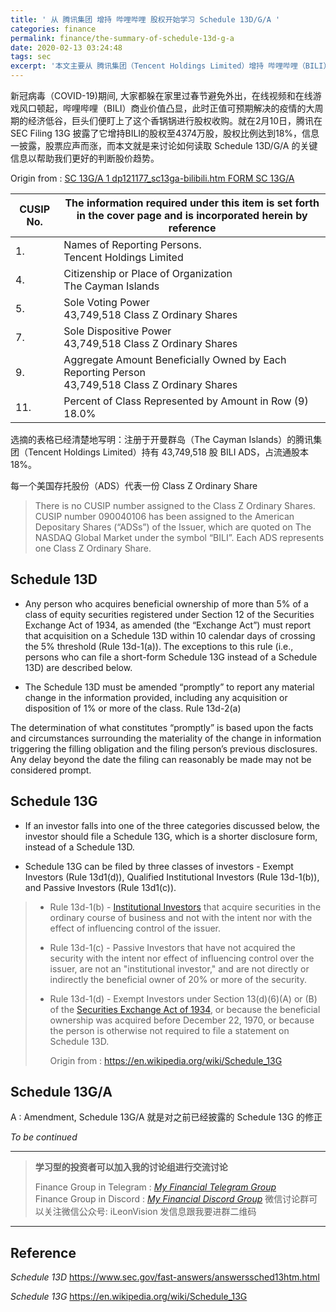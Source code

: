 ```yaml
---
title: ' 从 腾讯集团 增持 哔哩哔哩 股权开始学习 Schedule 13D/G/A '
categories: finance
permalink: finance/the-summary-of-schedule-13d-g-a
date: 2020-02-13 03:24:48
tags: sec
excerpt: '本文主要从 腾讯集团（Tencent Holdings Limited）增持 哔哩哔哩（BILI）股权去学习 Schedule 13D/G/A '
---
```




新冠病毒（COVID-19)期间, 大家都躲在家里过春节避免外出，在线视频和在线游戏风口顿起，哔哩哔哩（BILI）商业价值凸显，此时正值可预期解决的疫情的大周期的经济低谷，巨头们便盯上了这个香锅锅进行股权收购。就在2月10日，腾讯在 SEC Filing 13G 披露了它增持BILI的股权至4374万股，股权比例达到18%，信息一披露，股票应声而涨，而本文就是来讨论如何读取 Schedule 13D/G/A 的关键信息以帮助我们更好的判断股价趋势。

Origin from : [SC 13G/A 1 dp121177_sc13ga-bilibili.htm FORM SC 13G/A](https://www.sec.gov/Archives/edgar/data/1293451/000095010320002549/dp121177_sc13ga-bilibili.htm)

| **CUSIP No.** | The information required under this item is set forth in the cover page and is incorporated herein by reference |
| ------------- | ------------------------------------------------------------ |
| 1.            | Names of Reporting Persons. <br />Tencent Holdings Limited   |
| 4.            | Citizenship or Place of Organization <br />The Cayman Islands |
| 5.            | Sole Voting Power <br />43,749,518 Class Z Ordinary Shares   |
| 7.            | Sole Dispositive Power <br />43,749,518 Class Z Ordinary Shares |
| 9.            | Aggregate Amount Beneficially Owned by Each Reporting Person<br />43,749,518 Class Z Ordinary Shares |
| 11.           | Percent of Class Represented by Amount in Row (9) <br />18.0% |

选摘的表格已经清楚地写明：注册于开曼群岛（The Cayman Islands）的腾讯集团（Tencent Holdings Limited）持有 43,749,518 股 BILI ADS，占流通股本18%。

每一个美国存托股份（ADS）代表一份 Class Z Ordinary Share

> There is no CUSIP number assigned to the Class Z Ordinary Shares. CUSIP number 090040106 has been assigned to the American Depositary Shares (“ADSs”) of the Issuer, which are quoted on The NASDAQ Global Market under the symbol “BILI”. Each ADS represents one Class Z Ordinary Share.



## Schedule 13D

* Any person who acquires beneficial ownership of more than 5% of a class of equity securities registered under Section 12 of the Securities Exchange Act of 1934, as amended (the “Exchange Act”) must report that acquisition on a Schedule 13D within 10 calendar days of crossing the 5% threshold (Rule 13d-1(a)). The exceptions to this rule (i.e., persons who can file a short-form Schedule 13G instead of a Schedule 13D) are described below. 

* The Schedule 13D must be amended “promptly” to report any material change in the information provided, including any acquisition or disposition of 1% or more of the class. Rule 13d-2(a)

The determination of what constitutes “promptly” is based upon the facts and circumstances surrounding the materiality of the change in information triggering the filling obligation and the filing person’s previous disclosures. Any delay beyond the date the filing can reasonably be made may not be considered prompt.



## Schedule 13G

* If an investor falls into one of the three categories discussed below, the investor should file a Schedule 13G, which is a shorter disclosure form, instead of a Schedule 13D.

* Schedule 13G can be filed by three classes of investors - Exempt Investors (Rule 13d1(d)), Qualified Institutional Investors (Rule 13d-1(b)), and Passive Investors (Rule 13d1(c)). 

> - Rule 13d-1(b) - [Institutional Investors](https://en.wikipedia.org/wiki/Institutional_investors) that acquire securities in the ordinary course of business and not with the intent nor with the effect of influencing control of the issuer.
>
> - Rule 13d-1(c) - Passive Investors that have not acquired the security with the intent nor effect of influencing control over the issuer, are not an "institutional investor," and are not directly or indirectly the beneficial owner of 20% or more of the security.
>
> - Rule 13d-1(d) - Exempt Investors under Section 13(d)(6)(A) or (B) of the [Securities Exchange Act of 1934](https://en.wikipedia.org/wiki/Securities_Exchange_Act_of_1934), or because the beneficial ownership was acquired before December 22, 1970, or because the person is otherwise not required to file a statement on Schedule 13D.
>
>   Origin from : https://en.wikipedia.org/wiki/Schedule_13G



## Schedule 13G/A

A : Amendment, Schedule 13G/A 就是对之前已经披露的 Schedule 13G 的修正



_To be continued_



------

> **学习型的投资者可以加入我的讨论组进行交流讨论**     
>
> Finance Group in Telegram : [_My Financial Telegram Group_](https://t.me/joinchat/JAgU_xVgurGtCieh5GQ56g)   
> Finance Group in Discord : [_My Financial Discord Group_](https://discord.gg/NgWdjb)
> 微信讨论群可以关注微信公众号:  iLeonVision 发信息跟我要进群二维码

------



## Reference

_Schedule 13D_
https://www.sec.gov/fast-answers/answerssched13htm.html

_Schedule 13G_
https://en.wikipedia.org/wiki/Schedule_13G